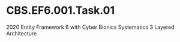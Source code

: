 # CBS.EF6.001.Task.01
2020 Entity Framework 6 with Cyber Bionics Systematics
3 Layered Architecture

